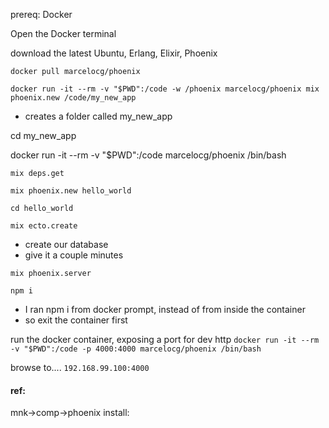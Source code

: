 prereq:
Docker


Open the Docker terminal

download the latest Ubuntu, Erlang, Elixir, Phoenix

``` docker pull marcelocg/phoenix ```



``` docker run -it --rm -v "$PWD":/code -w /phoenix marcelocg/phoenix mix phoenix.new /code/my_new_app ```

- creates a folder called my_new_app


cd my_new_app

docker run -it --rm -v "$PWD":/code marcelocg/phoenix /bin/bash

``` mix deps.get ```


``` mix phoenix.new hello_world ```


``` cd hello_world ```

``` mix ecto.create ```
- create our database
- give it a couple minutes

``` mix phoenix.server ```



``` npm i ```
- I ran npm i from docker prompt, instead of from inside the container
- so exit the container first



run the docker container, exposing a port for dev http
``` docker run -it --rm -v "$PWD":/code -p 4000:4000 marcelocg/phoenix /bin/bash ```



browse to....
``` 192.168.99.100:4000 ```



#### ref:
mnk->comp->phoenix install: